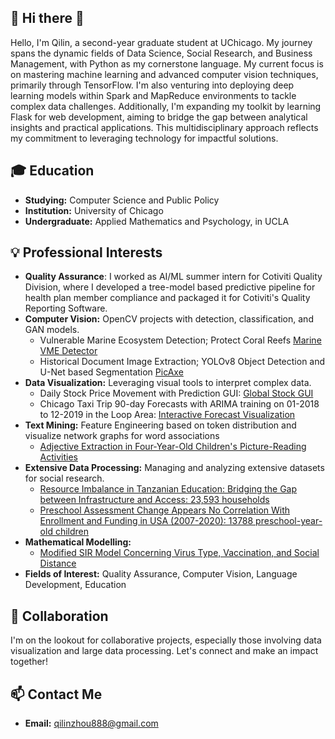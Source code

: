 ## 👋 Hi there 👋
Hello, I'm Qilin, a second-year graduate student at UChicago. My journey spans the dynamic fields of Data Science, Social Research, and Business Management, with Python as my cornerstone language. My current focus is on mastering machine learning and advanced computer vision techniques, primarily through TensorFlow. I'm also venturing into deploying deep learning models within Spark and MapReduce environments to tackle complex data challenges. Additionally, I'm expanding my toolkit by learning Flask for web development, aiming to bridge the gap between analytical insights and practical applications. This multidisciplinary approach reflects my commitment to leveraging technology for impactful solutions.
 
## 🎓 Education
- **Studying:** Computer Science and Public Policy
- **Institution:** University of Chicago
- **Undergraduate:** Applied Mathematics and Psychology, in UCLA

## 💡 Professional Interests
- **Quality Assurance**: I worked as AI/ML summer intern for Cotiviti Quality Division, where I developed a tree-model based predictive pipeline for health plan member compliance and packaged it for Cotiviti's Quality Reporting Software.
- **Computer Vision:** OpenCV projects with detection, classification, and GAN models.
  - Vulnerable Marine Ecosystem Detection; Protect Coral Reefs [Marine VME Detector](https://github.com/QilinZhou56/VME_Detector/tree/main)
  - Historical Document Image Extraction; YOLOv8 Object Detection and U-Net based Segmentation [PicAxe](https://github.com/acguerr1/imageextraction/tree/PicAxe_YOLO)
- **Data Visualization:** Leveraging visual tools to interpret complex data.
  - Daily Stock Price Movement with Prediction GUI: [Global Stock GUI](https://github.com/qilinzho56/SP500_Voldemort)
  - Chicago Taxi Trip 90-day Forecasts with ARIMA training on 01-2018 to 12-2019 in the Loop Area: [Interactive Forecast Visualization](https://uchicago.maps.arcgis.com/apps/instant/interactivelegend/index.html?appid=b86cf5285a344c19bc4d5244e9e0f578)
- **Text Mining:** Feature Engineering based on token distribution and visualize network graphs for word associations
  - [Adjective Extraction in Four-Year-Old Children's Picture-Reading Activities](https://github.com/QilinZhou56/Language-and-Cognitive-Research.git)
- **Extensive Data Processing:** Managing and analyzing extensive datasets for social research.
  - [Resource Imbalance in Tanzanian Education: Bridging the Gap between Infrastructure and Access: 23,593 households](https://experience.arcgis.com/experience/67f3c5be15e04f859b269f6d159f25f2)
  - [Preschool Assessment Change Appears No Correlation With Enrollment and Funding in USA (2007-2020): 13788 preschool-year-old children](https://www.arcgis.com/apps/instant/interactivelegend/index.html?appid=921368870c9843fa92702d23de68526e)
- **Mathematical Modelling:**
  - [Modified SIR Model Concerning Virus Type, Vaccination, and Social Distance](https://drive.google.com/drive/folders/1iPnmPNi2qth5bs41n_DBc1GisHF7gfB1?usp=sharing)
- **Fields of Interest:** Quality Assurance, Computer Vision, Language Development, Education
  
## 👥 Collaboration
I'm on the lookout for collaborative projects, especially those involving data visualization and large data processing. Let's connect and make an impact together!

## 📫 Contact Me
- **Email:** [qilinzhou888@gmail.com](mailto:qilinzhou888@gmail.com)



